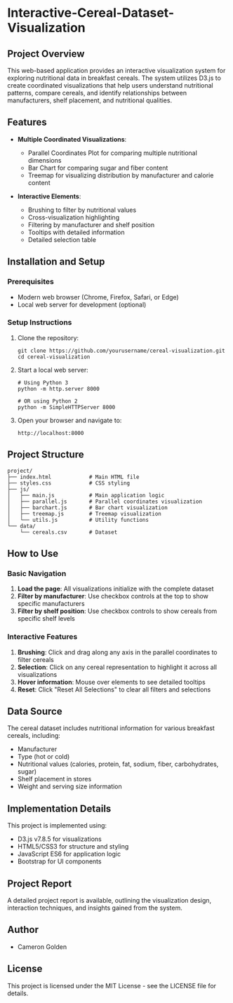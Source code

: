 # Interactive-Cereal-Dataset-Visualization

## Project Overview
This web-based application provides an interactive visualization system for exploring nutritional data in breakfast cereals. The system utilizes D3.js to create coordinated visualizations that help users understand nutritional patterns, compare cereals, and identify relationships between manufacturers, shelf placement, and nutritional qualities.

## Features
- **Multiple Coordinated Visualizations**:
  - Parallel Coordinates Plot for comparing multiple nutritional dimensions
  - Bar Chart for comparing sugar and fiber content
  - Treemap for visualizing distribution by manufacturer and calorie content

- **Interactive Elements**:
  - Brushing to filter by nutritional values
  - Cross-visualization highlighting
  - Filtering by manufacturer and shelf position
  - Tooltips with detailed information
  - Detailed selection table


## Installation and Setup

### Prerequisites
- Modern web browser (Chrome, Firefox, Safari, or Edge)
- Local web server for development (optional)

### Setup Instructions
1. Clone the repository:
   ```
   git clone https://github.com/yourusername/cereal-visualization.git
   cd cereal-visualization
   ```

2. Start a local web server:
   ```
   # Using Python 3
   python -m http.server 8000
   
   # OR using Python 2
   python -m SimpleHTTPServer 8000
   ```

3. Open your browser and navigate to:
   ```
   http://localhost:8000
   ```

## Project Structure
```
project/
├── index.html            # Main HTML file
├── styles.css            # CSS styling
├── js/
│   ├── main.js           # Main application logic
│   ├── parallel.js       # Parallel coordinates visualization
│   ├── barchart.js       # Bar chart visualization
│   ├── treemap.js        # Treemap visualization
│   └── utils.js          # Utility functions
└── data/
    └── cereals.csv       # Dataset
```

## How to Use

### Basic Navigation
1. **Load the page**: All visualizations initialize with the complete dataset
2. **Filter by manufacturer**: Use checkbox controls at the top to show specific manufacturers
3. **Filter by shelf position**: Use checkbox controls to show cereals from specific shelf levels

### Interactive Features
1. **Brushing**: Click and drag along any axis in the parallel coordinates to filter cereals
2. **Selection**: Click on any cereal representation to highlight it across all visualizations
3. **Hover information**: Mouse over elements to see detailed tooltips
4. **Reset**: Click "Reset All Selections" to clear all filters and selections

## Data Source
The cereal dataset includes nutritional information for various breakfast cereals, including:
- Manufacturer
- Type (hot or cold)
- Nutritional values (calories, protein, fat, sodium, fiber, carbohydrates, sugar)
- Shelf placement in stores
- Weight and serving size information

## Implementation Details
This project is implemented using:
- D3.js v7.8.5 for visualizations
- HTML5/CSS3 for structure and styling
- JavaScript ES6 for application logic
- Bootstrap for UI components

## Project Report
A detailed project report is available, outlining the visualization design, interaction techniques, and insights gained from the system.

## Author
- Cameron Golden

## License
This project is licensed under the MIT License - see the LICENSE file for details.

